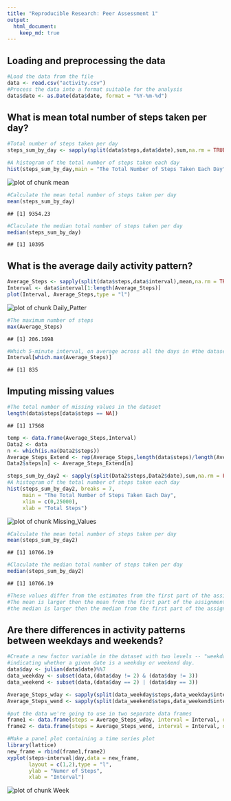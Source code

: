 ```yaml
---
title: "Reproducible Research: Peer Assessment 1"
output: 
  html_document:
    keep_md: true
---
```



## Loading and preprocessing the data

```r
#Load the data from the file
data <- read.csv("activity.csv")
#Process the data into a format suitable for the analysis
data$date <- as.Date(data$date, format = "%Y-%m-%d")
```

## What is mean total number of steps taken per day?

```r
#Total number of steps taken per day
steps_sum_by_day <- sapply(split(data$steps,data$date),sum,na.rm = TRUE)

#A histogram of the total number of steps taken each day
hist(steps_sum_by_day,main = "The Total Number of Steps Taken Each Day", xlab = "Total Steps")
```

![plot of chunk mean](figure/mean-1.png) 

```r
#Calculate the mean total number of steps taken per day
mean(steps_sum_by_day)
```

```
## [1] 9354.23
```

```r
#Claculate the median total number of steps taken per day
median(steps_sum_by_day)
```

```
## [1] 10395
```


## What is the average daily activity pattern?

```r
Average_Steps <- sapply(split(data$steps,data$interval),mean,na.rm = TRUE)
Interval <- data$interval[1:length(Average_Steps)]
plot(Interval, Average_Steps,type = "l")
```

![plot of chunk Daily_Patter](figure/Daily_Patter-1.png) 

```r
#The maximum number of steps
max(Average_Steps)
```

```
## [1] 206.1698
```

```r
#Which 5-minute interval, on average across all the days in #the dataset, contains the maximum number of steps
Interval[which.max(Average_Steps)]
```

```
## [1] 835
```


## Imputing missing values

```r
#The total number of missing values in the dataset
length(data$steps[data$steps == NA])
```

```
## [1] 17568
```

```r
temp <- data.frame(Average_Steps,Interval)
Data2 <- data
n <- which(is.na(Data2$steps))
Average_Steps_Extend <- rep(Average_Steps,length(data$steps)/length(Average_Steps))
Data2$steps[n] <- Average_Steps_Extend[n]

steps_sum_by_day2 <- sapply(split(Data2$steps,Data2$date),sum,na.rm = FALSE)
#A histogram of the total number of steps taken each day
hist(steps_sum_by_day2, breaks = 7, 
     main = "The Total Number of Steps Taken Each Day", 
     xlim = c(0,25000), 
     xlab = "Total Steps")
```

![plot of chunk Missing_Values](figure/Missing_Values-1.png) 

```r
#Calculate the mean total number of steps taken per day
mean(steps_sum_by_day2)
```

```
## [1] 10766.19
```

```r
#Claculate the median total number of steps taken per day
median(steps_sum_by_day2)
```

```
## [1] 10766.19
```

```r
#These values differ from the estimates from the first part of the assignment
#The mean is larger then the mean from the first part of the assignment
#the median is larger then the median from the first part of the assignment
```


## Are there differences in activity patterns between weekdays and weekends?

```r
#Create a new factor variable in the dataset with two levels -- "weekday" and "weekend" 
#indicating whether a given date is a weekday or weekend day.
data$day <- julian(data$date)%%7
data_weekday <- subset(data,(data$day != 2) & (data$day != 3))
data_weekend <- subset(data,(data$day == 2) | (data$day == 3))

Average_Steps_wday <- sapply(split(data_weekday$steps,data_weekday$interval),mean,na.rm = TRUE)
Average_Steps_wend <- sapply(split(data_weekend$steps,data_weekend$interval),mean,na.rm = TRUE)

#put the data we're going to use in two separate data frames
frame1 <- data.frame(steps = Average_Steps_wday, interval = Interval, day = "weekday")
frame2 <- data.frame(steps = Average_Steps_wend, interval = Interval, day = "weekend")

#Make a panel plot containing a time series plot
library(lattice)
new_frame = rbind(frame1,frame2)
xyplot(steps~interval|day,data = new_frame,
       layout = c(1,2),type = "l",
       ylab = "Numer of Steps",
       xlab = "Interval")
```

![plot of chunk Week](figure/Week-1.png) 
